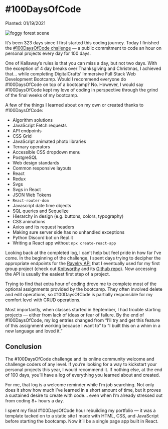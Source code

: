 # #100DaysOfCode

Planted: 01/19/2021

![foggy forest scene](https://images.abbeyperini.com/fog.jpg)

It’s been 323 days since I first started this coding journey. Today I finished the [#100DaysOfCode challenge](https://www.100daysofcode.com/) — a public commitment to code an hour on personal projects every day for 100 days.

One of Kallaway’s rules is that you can miss a day, but not two days. With the exception of 4 day breaks over Thanksgiving and Christmas, I achieved that… while completing DigitalCrafts’ Immersive Full Stack Web Development Bootcamp. Would I recommend everyone do #100DaysOfCode on top of a bootcamp? No. However, I would say #100DaysOfCode kept my love of coding in perspective through the grind of the final weeks of my bootcamp.

A few of the things I learned about on my own or created thanks to #100DaysOfCode:

* Algorithm solutions
* JavaScript Fetch requests
* API endpoints
* CSS Grid
* JavaScript animated photo libraries
* Ternary operators
* Accessible CSS dropdown menu
* PostgreSQL
* Web design standards
* Common responsive layouts
* React
* Redux
* Svgs
* Svgs in React
* JSON Web Tokens
* `React-router-dom`
* Javascript date time objects
* SQL queries and Sequelize
* Hierarchy in design (e.g. buttons, colors, typography)
* CSS animations
* Axios and its request headers
* Making sure server side has no unhandled exceptions
* Python Discord bot on Repl.it
* Writing a React app without `npx create-react-app`

Looking back at the completed log, I can’t help but feel pride in how far I’ve come. In the beginning of the challenge, I spent days trying to decipher the appropriate endpoints for the [Ravelry API](https://www.ravelry.com/api) that I eventually used for my first group project (check out [Knitworthy](http://knitworthy.net/) and its [Github repo](https://github.com/abbeyperini/Knitworthy)). Now accessing the API is usually the easiest first step of a project.

Trying to find that extra hour of coding drove me to complete most of the optional assignments provided by the bootcamp. They often involved delete and edit operations, so #100DaysOfCode is partially responsible for my comfort level with CRUD operations.

Most importantly, when classes started in September, I had trouble starting projects — either from lack of ideas or fear of failure. By the end of #100DaysOfCode, my log entries changed from “I’ll try and get this feature of this assignment working because I want to” to “I built this on a whim in a new language and loved it.”

## Conclusion

The #100DaysOfCode challenge and its online community welcome and challenge coders of any level. If you’re looking for a way to kickstart your personal projects this year, I would recommend it. If nothing else, at the end of 100 days, you’ll have a log of everything you learned about and created.

For me, that log is a welcome reminder while I’m job searching. Not only does it show how much I’ve learned in a short amount of time, but it proves a sustained desire to create with code… even when I’m already stressed out from coding 8+ hours a day.

I spent my final #100DaysOfCode hour rebuilding my portfolio — it was a template tacked on to a static site I made with HTML, CSS, and JavaScript before starting the bootcamp. Now it’ll be a single page app built in React.
